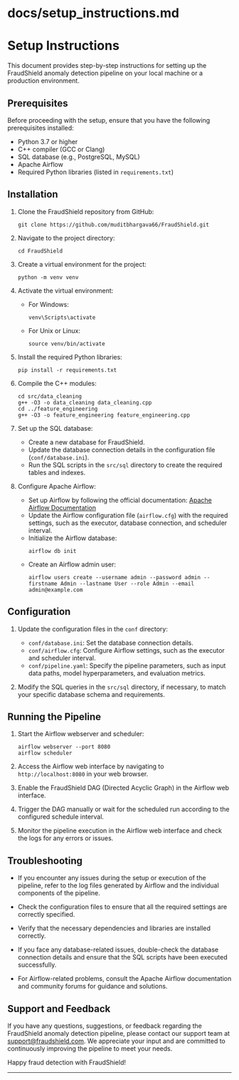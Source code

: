 # docs/setup_instructions.md

# Setup Instructions

This document provides step-by-step instructions for setting up the FraudShield anomaly detection pipeline on your local machine or a production environment.

## Prerequisites

Before proceeding with the setup, ensure that you have the following prerequisites installed:

- Python 3.7 or higher
- C++ compiler (GCC or Clang)
- SQL database (e.g., PostgreSQL, MySQL)
- Apache Airflow
- Required Python libraries (listed in `requirements.txt`)

## Installation

1. Clone the FraudShield repository from GitHub:
   ```
   git clone https://github.com/muditbhargava66/FraudShield.git
   ```

2. Navigate to the project directory:
   ```
   cd FraudShield
   ```

3. Create a virtual environment for the project:
   ```
   python -m venv venv
   ```

4. Activate the virtual environment:
   - For Windows:
     ```
     venv\Scripts\activate
     ```
   - For Unix or Linux:
     ```
     source venv/bin/activate
     ```

5. Install the required Python libraries:
   ```
   pip install -r requirements.txt
   ```

6. Compile the C++ modules:
   ```
   cd src/data_cleaning
   g++ -O3 -o data_cleaning data_cleaning.cpp
   cd ../feature_engineering
   g++ -O3 -o feature_engineering feature_engineering.cpp
   ```

7. Set up the SQL database:
   - Create a new database for FraudShield.
   - Update the database connection details in the configuration file (`conf/database.ini`).
   - Run the SQL scripts in the `src/sql` directory to create the required tables and indexes.

8. Configure Apache Airflow:
   - Set up Airflow by following the official documentation: [Apache Airflow Documentation](https://airflow.apache.org/docs/apache-airflow/stable/start.html)
   - Update the Airflow configuration file (`airflow.cfg`) with the required settings, such as the executor, database connection, and scheduler interval.
   - Initialize the Airflow database:
     ```
     airflow db init
     ```
   - Create an Airflow admin user:
     ```
     airflow users create --username admin --password admin --firstname Admin --lastname User --role Admin --email admin@example.com
     ```

## Configuration

1. Update the configuration files in the `conf` directory:
   - `conf/database.ini`: Set the database connection details.
   - `conf/airflow.cfg`: Configure Airflow settings, such as the executor and scheduler interval.
   - `conf/pipeline.yaml`: Specify the pipeline parameters, such as input data paths, model hyperparameters, and evaluation metrics.

2. Modify the SQL queries in the `src/sql` directory, if necessary, to match your specific database schema and requirements.

## Running the Pipeline

1. Start the Airflow webserver and scheduler:
   ```
   airflow webserver --port 8080
   airflow scheduler
   ```

2. Access the Airflow web interface by navigating to `http://localhost:8080` in your web browser.

3. Enable the FraudShield DAG (Directed Acyclic Graph) in the Airflow web interface.

4. Trigger the DAG manually or wait for the scheduled run according to the configured schedule interval.

5. Monitor the pipeline execution in the Airflow web interface and check the logs for any errors or issues.

## Troubleshooting

- If you encounter any issues during the setup or execution of the pipeline, refer to the log files generated by Airflow and the individual components of the pipeline.

- Check the configuration files to ensure that all the required settings are correctly specified.

- Verify that the necessary dependencies and libraries are installed correctly.

- If you face any database-related issues, double-check the database connection details and ensure that the SQL scripts have been executed successfully.

- For Airflow-related problems, consult the Apache Airflow documentation and community forums for guidance and solutions.

## Support and Feedback

If you have any questions, suggestions, or feedback regarding the FraudShield anomaly detection pipeline, please contact our support team at support@fraudshield.com. We appreciate your input and are committed to continuously improving the pipeline to meet your needs.

Happy fraud detection with FraudShield!

---